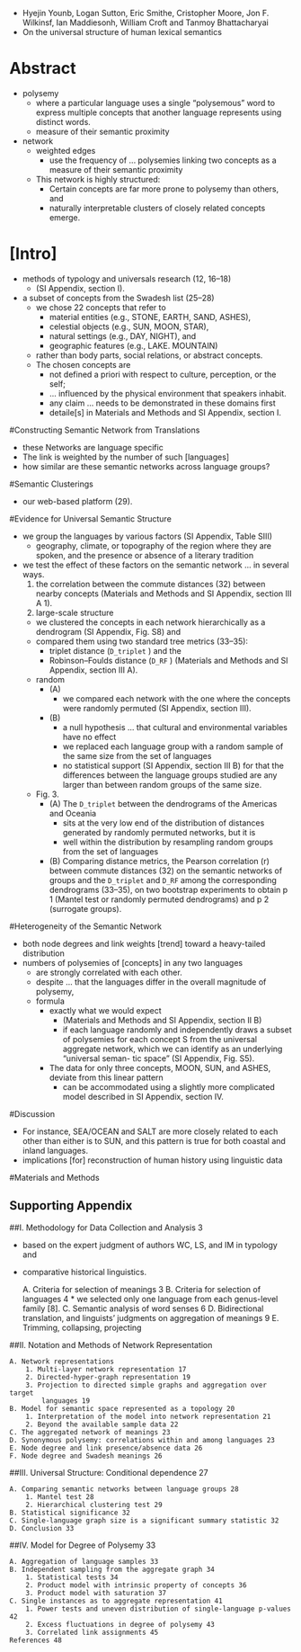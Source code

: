 * Hyejin Younb, Logan Sutton, Eric Smithe, Cristopher Moore, Jon F. Wilkinsf,
  Ian Maddiesonh, William Croft and Tanmoy Bhattacharyai
* On the universal structure of human lexical semantics

# Abstract

* polysemy
  * where a particular language uses a single “polysemous” word to express
    multiple concepts that another language represents using distinct words.
  * measure of their semantic proximity
* network
  * weighted edges
    * use the frequency of ... polysemies linking two concepts as a measure of
      their semantic proximity
  * This network is highly structured:
    * Certain concepts are far more prone to polysemy than others, and
    * naturally interpretable clusters of closely related concepts emerge.

# [Intro]

* methods of typology and universals research (12, 16–18)
  * (SI Appendix, section I).
* a subset of concepts from the Swadesh list (25–28)
  * we chose 22 concepts that refer to
    * material entities (e.g., STONE, EARTH, SAND, ASHES),
    * celestial objects (e.g., SUN, MOON, STAR),
    * natural settings (e.g., DAY, NIGHT), and
    * geographic features (e.g., LAKE. MOUNTAIN)
  * rather than body parts, social relations, or abstract concepts.
  * The chosen concepts are
    * not defined a priori with respect to culture, perception, or the self;
    * ... influenced by the physical environment that speakers inhabit.
    * any claim ... needs to be demonstrated in these domains first
    * detaile[s] in Materials and Methods and SI Appendix, section I.

#Constructing Semantic Network from Translations

* these Networks are language specific
* The link is weighted by the number of such [languages]
* how similar are these semantic networks across language groups?

#Semantic Clusterings

* our web-based platform (29).

#Evidence for Universal Semantic Structure

* we group the languages by various factors (SI Appendix, Table SIII)
  * geography, climate, or topography of the region where they are spoken, and
    the presence or absence of a literary tradition
* we test the effect of these factors on the semantic network ... in several
  ways.
  1. the correlation between the commute distances (32) between nearby
     concepts (Materials and Methods and SI Appendix, section III A 1).
  2. large-scale structure
    * we clustered the concepts in each network hierarchically as a dendrogram
      (SI Appendix, Fig. S8) and
    * compared them using two standard tree metrics (33–35):
      * triplet distance (`D_triplet` ) and the
      * Robinson–Foulds distance (`D_RF` )
        (Materials and Methods and SI Appendix, section III A).
  * random
    * (A)
      * we compared each network with the one where the concepts were randomly
        permuted (SI Appendix, section III).
    * (B)
      * a null hypothesis ... that cultural and environmental variables have
        no effect
      * we replaced each language group with a random sample of the same size
        from the set of languages
      * no statistical support (SI Appendix, section III B) for that the
        differences between the language groups studied are any larger than
        between random groups of the same size.
  * Fig. 3.
    * (A) The `D_triplet` between the dendrograms of the Americas and Oceania
      * sits at the very low end of the distribution of distances generated by
        randomly permuted networks, but it is
      * well within the distribution by resampling random groups from the set
        of languages
    * (B) Comparing distance metrics, the Pearson correlation (r) between
      commute distances (32) on the semantic networks of groups and the
      `D_triplet` and `D_RF` among the corresponding dendrograms (33–35), on
      two bootstrap experiments to obtain p 1 (Mantel test or randomly
      permuted dendrograms) and p 2 (surrogate groups).

#Heterogeneity of the Semantic Network

* both node degrees and link weights [trend] toward a heavy-tailed distribution
* numbers of polysemies of [concepts] in any two languages
  * are strongly correlated with each other.
  * despite ... that the languages differ in the overall magnitude of
    polysemy,
  * formula
    * exactly what we would expect
      * (Materials and Methods and SI Appendix, section II B)
      * if each language randomly and independently draws a subset of
        polysemies for each concept S from the universal aggregate network,
        which we can identify as an underlying “universal seman- tic space”
        (SI Appendix, Fig. S5).
    * The data for only three concepts, MOON, SUN, and ASHES, deviate from
      this linear pattern
      * can be accommodated using a slightly more complicated model described
        in SI Appendix, section IV.

#Discussion

* For instance, SEA/OCEAN and SALT are more closely related to each other than
  either is to SUN, and this pattern is true for both coastal and inland
  languages.
* implications [for] reconstruction of human history using linguistic data

#Materials and Methods

## Supporting Appendix

##I. Methodology for Data Collection and Analysis 3

* based on the expert judgment of authors WC, LS, and IM in typology and
* comparative historical linguistics.

    A. Criteria for selection of meanings 3
    B. Criteria for selection of languages 4
      * we selected only one language from each genus-level family [8].
    C. Semantic analysis of word senses 6
    D. Bidirectional translation, and linguists’ judgments on aggregation of
    meanings 9
    E. Trimming, collapsing, projecting

##II. Notation and Methods of Network Representation

    A. Network representations
        1. Multi-layer network representation 17
        2. Directed-hyper-graph representation 19
        3. Projection to directed simple graphs and aggregation over target
            languages 19
    B. Model for semantic space represented as a topology 20
        1. Interpretation of the model into network representation 21
        2. Beyond the available sample data 22
    C. The aggregated network of meanings 23
    D. Synonymous polysemy: correlations within and among languages 23
    E. Node degree and link presence/absence data 26
    F. Node degree and Swadesh meanings 26

##III. Universal Structure: Conditional dependence 27

    A. Comparing semantic networks between language groups 28
        1. Mantel test 28
        2. Hierarchical clustering test 29
    B. Statistical significance 32
    C. Single-language graph size is a significant summary statistic 32
    D. Conclusion 33

##IV. Model for Degree of Polysemy 33

    A. Aggregation of language samples 33
    B. Independent sampling from the aggregate graph 34
        1. Statistical tests 34
        2. Product model with intrinsic property of concepts 36
        3. Product model with saturation 37
    C. Single instances as to aggregate representation 41
        1. Power tests and uneven distribution of single-language p-values 42
        2. Excess fluctuations in degree of polysemy 43
        3. Correlated link assignments 45
    References 48
